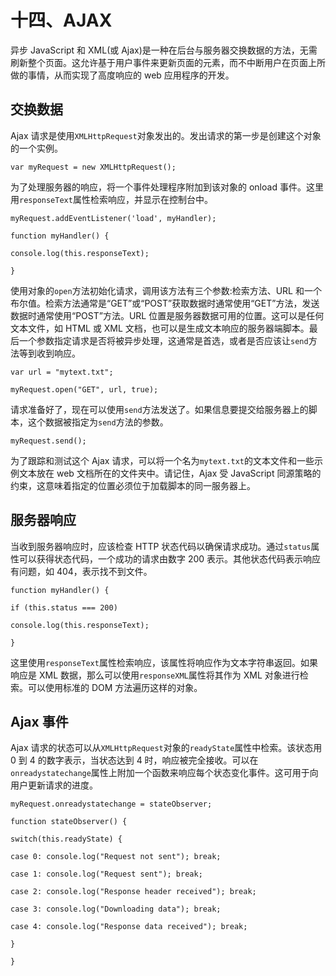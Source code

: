 # 十四、AJAX

异步 JavaScript 和 XML(或 Ajax)是一种在后台与服务器交换数据的方法，无需刷新整个页面。这允许基于用户事件来更新页面的元素，而不中断用户在页面上所做的事情，从而实现了高度响应的 web 应用程序的开发。

## 交换数据

Ajax 请求是使用`XMLHttpRequest`对象发出的。发出请求的第一步是创建这个对象的一个实例。

`var myRequest = new XMLHttpRequest();`

为了处理服务器的响应，将一个事件处理程序附加到该对象的 onload 事件。这里用`responseText`属性检索响应，并显示在控制台中。

`myRequest.addEventListener('load', myHandler);`

`function myHandler() {`

`console.log(this.responseText);`

`}`

使用对象的`open`方法初始化请求，调用该方法有三个参数:检索方法、URL 和一个布尔值。检索方法通常是“GET”或“POST”获取数据时通常使用“GET”方法，发送数据时通常使用“POST”方法。URL 位置是服务器数据可用的位置。这可以是任何文本文件，如 HTML 或 XML 文档，也可以是生成文本响应的服务器端脚本。最后一个参数指定请求是否将被异步处理，这通常是首选，或者是否应该让`send`方法等到收到响应。

`var url = "mytext.txt";`

`myRequest.open("GET", url, true);`

请求准备好了，现在可以使用`send`方法发送了。如果信息要提交给服务器上的脚本，这个数据被指定为`send`方法的参数。

`myRequest.send();`

为了跟踪和测试这个 Ajax 请求，可以将一个名为`mytext.txt`的文本文件和一些示例文本放在 web 文档所在的文件夹中。请记住，Ajax 受 JavaScript 同源策略的约束，这意味着指定的位置必须位于加载脚本的同一服务器上。

## 服务器响应

当收到服务器响应时，应该检查 HTTP 状态代码以确保请求成功。通过`status`属性可以获得状态代码，一个成功的请求由数字 200 表示。其他状态代码表示响应有问题，如 404，表示找不到文件。

`function myHandler() {`

`if (this.status === 200)`

`console.log(this.responseText);`

`}`

这里使用`responseText`属性检索响应，该属性将响应作为文本字符串返回。如果响应是 XML 数据，那么可以使用`responseXML`属性将其作为 XML 对象进行检索。可以使用标准的 DOM 方法遍历这样的对象。

## Ajax 事件

Ajax 请求的状态可以从`XMLHttpRequest`对象的`readyState`属性中检索。该状态用 0 到 4 的数字表示，当状态达到 4 时，响应被完全接收。可以在`onreadystatechange`属性上附加一个函数来响应每个状态变化事件。这可用于向用户更新请求的进度。

`myRequest.onreadystatechange = stateObserver;`

`function stateObserver() {`

`switch(this.readyState) {`

`case 0: console.log("Request not sent"); break;`

`case 1: console.log("Request sent"); break;`

`case 2: console.log("Response header received"); break;`

`case 3: console.log("Downloading data"); break;`

`case 4: console.log("Response data received"); break;`

`}`

`}`